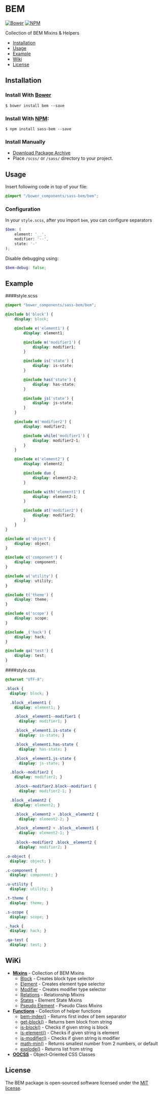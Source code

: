 # BEM
[![Bower](https://img.shields.io/bower/v/zgabievi/sass-bem.svg?style=flat-square)](http://bower.io/search/?q=sass-bem)
[![NPM](https://img.shields.io/npm/v/sass-bem.svg?style=flat-square)](https://www.npmjs.com/package/sass-bem)

Collection of BEM Mixins &amp; Helpers

+ [Installation](#installation)
+ [Usage](#usage)
+ [Example](#example)
+ [Wiki](#wiki)
+ [License](#license)

## Installation
### Install With [Bower](http://bower.io/search/?q=sass-bem)
```
$ bower install bem --save
```

### Install With [NPM](https://www.npmjs.com/package/sass-bem):
```
$ npm install sass-bem --save
```

### Install Manually
- [Download Package Archive](https://github.com/zgabievi/sass-bem/archive/master.zip)
- Place `/scss/` or `/sass/` directory to your project.

## Usage
Insert following code in top of your file:

```scss
@import "/bower_components/sass-bem/bem";
```

### Configuration
In your `style.scss`, after you import `bem`, you can configure separators
```scss
$bem: (
	element: '__',
	modifier: '--',
	state: '-'
);
```

Disable debugging using:

```scss
$bem-debug: false;
```

## Example

####style.scss

```scss
@import "bower_components/sass-bem/bem";

@include b('block') {
	display: block;

	@include e('element1') {
		display: element1;

		@include m('modifier1') {
			display: modifier1;
		}

		@include is('state') {
			display: is-state;
		}

		@include has('state') {
			display: has-state;
		}

		@include js('state') {
			display: js-state;
		}
	}

	@include m('modifier2') {
		display: modifier2;

		@include while('modifier1') {
			display: modifier2-1;
		}
	}

	@include e('element2') {
		display: element2;

		@include duo {
			display: element2-2;
		}

		@include with('element1') {
			display: element2-1;
		}

		@include at('modifier2') {
			display: modifier2;
		}
	}
}

@include o('object') {
	display: object;
}

@include c('component') {
	display: component;
}

@include u('utility') {
	display: utility;
}

@include t('theme') {
	display: theme;
}

@include s('scope') {
	display: scope;
}

@include _('hack') {
	display: hack;
}

@include qa('test') {
	display: test;
}
```

####style.css

```css
@charset "UTF-8";

.block {
  display: block; }

  .block__element1 {
    display: element1; }

    .block__element1--modifier1 {
      display: modifier1; }

    .block__element1.is-state {
      display: is-state; }

    .block__element1.has-state {
      display: has-state; }

    .block__element1.js-state {
      display: js-state; }

  .block--modifier2 {
    display: modifier2; }

    .block--modifier2.block--modifier1 {
      display: modifier2-1; }

  .block__element2 {
    display: element2; }

    .block__element2 + .block__element2 {
      display: element2-2; }

    .block__element2 + .block__element1 {
      display: element2-1; }
      
    .block--modifier2 .block__element2 {
      display: modifier2; }

.o-object {
  display: object; }

.c-component {
  display: component; }

.u-utility {
  display: utility; }

.t-theme {
  display: theme; }

.s-scope {
  display: scope; }

._hack {
  display: hack; }

.qa-test {
  display: test; }
```

## WiKi

+ [**Mixins**](https://github.com/zgabievi/sass-bem/wiki/Mixins) - Collection of BEM Mixins
	- [Block](https://github.com/zgabievi/sass-bem/wiki/Mixins#block-mixin) - Creates block type selector
	- [Element](https://github.com/zgabievi/sass-bem/wiki/Mixins#element-mixin) - Creates element type selector
	- [Modifier](https://github.com/zgabievi/sass-bem/wiki/Mixins#modifier-mixin) - Creates modifier type selector
	- [Relations](https://github.com/zgabievi/sass-bem/wiki/Mixins#relations) - Relationship Mixins
	- [States](https://github.com/zgabievi/sass-bem/wiki/Mixins#states) - Element State Mixins
	- [Pseudo Element](https://github.com/zgabievi/sass-bem/wiki/Mixins#pseudo-elements) - Pseudo Class Mixins
+ [**Functions**](https://github.com/zgabievi/sass-bem/wiki/Functions) - Collection of helper functions
	- [bem-index()](https://github.com/zgabievi/sass-bem/wiki/Functions#bem-index) - Returns first index of bem separator
	- [get-block()](https://github.com/zgabievi/sass-bem/wiki/Functions#get-block) - Returns bem block from string
	- [is-block()](https://github.com/zgabievi/sass-bem/wiki/Functions#is-block) - Checks if given string is block
	- [is-element()](https://github.com/zgabievi/sass-bem/wiki/Functions#is-element) - Checks if given string is element
	- [is-modifier()](https://github.com/zgabievi/sass-bem/wiki/Functions#is-modifier) - Checks if given string is modifier
	- [math-min()](https://github.com/zgabievi/sass-bem/wiki/Functions#math-min) - Returns smallest number from 2 numbers, or default
	- [explode()](https://github.com/zgabievi/sass-bem/wiki/Functions#explode) - Returns list from string
+ [**OOCSS**](https://github.com/zgabievi/sass-bem/wiki/OOCSS) - Object-Oriented CSS Classes

## License
The BEM package is open-sourced software licensed under the [MIT license](http://opensource.org/licenses/MIT).
